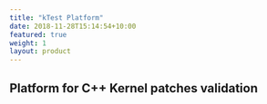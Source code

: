 ```yaml
---
title: "kTest Platform"
date: 2018-11-28T15:14:54+10:00
featured: true
weight: 1
layout: product
---
```


## Platform for C++ Kernel patches validation